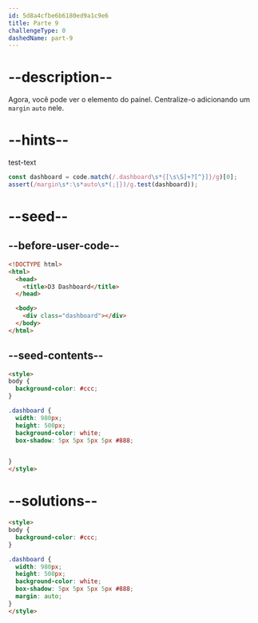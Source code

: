 ```yaml
---
id: 5d8a4cfbe6b6180ed9a1c9e6
title: Parte 9
challengeType: 0
dashedName: part-9
---
```


# --description--

Agora, você pode ver o elemento do painel. Centralize-o adicionando um `margin` `auto` nele.

# --hints--

test-text

```js
const dashboard = code.match(/.dashboard\s*{[\s\S]+?[^}]}/g)[0];
assert(/margin\s*:\s*auto\s*(;|})/g.test(dashboard));
```

# --seed--

## --before-user-code--

```html
<!DOCTYPE html>
<html>
  <head>
    <title>D3 Dashboard</title>
  </head>

  <body>
    <div class="dashboard"></div>
  </body>
</html>
```

## --seed-contents--

```html
<style>
body {
  background-color: #ccc;
}

.dashboard {
  width: 980px;
  height: 500px;
  background-color: white;
  box-shadow: 5px 5px 5px 5px #888;


}
</style>
```

# --solutions--

```html
<style>
body {
  background-color: #ccc;
}

.dashboard {
  width: 980px;
  height: 500px;
  background-color: white;
  box-shadow: 5px 5px 5px 5px #888;
  margin: auto;
}
</style>
```
